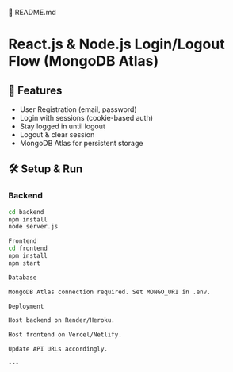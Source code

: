 📖 README.md
# React.js & Node.js Login/Logout Flow (MongoDB Atlas)

## 🚀 Features
- User Registration (email, password)
- Login with sessions (cookie-based auth)
- Stay logged in until logout
- Logout & clear session
- MongoDB Atlas for persistent storage

## 🛠 Setup & Run
### Backend
```bash
cd backend
npm install
node server.js

Frontend
cd frontend
npm install
npm start

Database

MongoDB Atlas connection required. Set MONGO_URI in .env.

Deployment

Host backend on Render/Heroku.

Host frontend on Vercel/Netlify.

Update API URLs accordingly.

---
